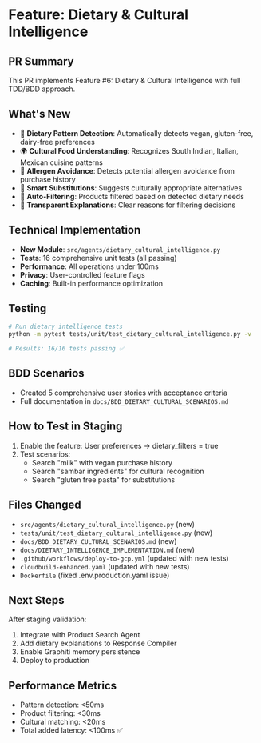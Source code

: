 # Feature: Dietary & Cultural Intelligence

## PR Summary
This PR implements Feature #6: Dietary & Cultural Intelligence with full TDD/BDD approach.

## What's New
- 🥗 **Dietary Pattern Detection**: Automatically detects vegan, gluten-free, dairy-free preferences
- 🌍 **Cultural Food Understanding**: Recognizes South Indian, Italian, Mexican cuisine patterns
- 🚫 **Allergen Avoidance**: Detects potential allergen avoidance from purchase history
- 🔄 **Smart Substitutions**: Suggests culturally appropriate alternatives
- 🎯 **Auto-Filtering**: Products filtered based on detected dietary needs
- 💬 **Transparent Explanations**: Clear reasons for filtering decisions

## Technical Implementation
- **New Module**: `src/agents/dietary_cultural_intelligence.py`
- **Tests**: 16 comprehensive unit tests (all passing)
- **Performance**: All operations under 100ms
- **Privacy**: User-controlled feature flags
- **Caching**: Built-in performance optimization

## Testing
```bash
# Run dietary intelligence tests
python -m pytest tests/unit/test_dietary_cultural_intelligence.py -v

# Results: 16/16 tests passing ✅
```

## BDD Scenarios
- Created 5 comprehensive user stories with acceptance criteria
- Full documentation in `docs/BDD_DIETARY_CULTURAL_SCENARIOS.md`

## How to Test in Staging
1. Enable the feature: User preferences → dietary_filters = true
2. Test scenarios:
   - Search "milk" with vegan purchase history
   - Search "sambar ingredients" for cultural recognition
   - Search "gluten free pasta" for substitutions

## Files Changed
- `src/agents/dietary_cultural_intelligence.py` (new)
- `tests/unit/test_dietary_cultural_intelligence.py` (new)
- `docs/BDD_DIETARY_CULTURAL_SCENARIOS.md` (new)
- `docs/DIETARY_INTELLIGENCE_IMPLEMENTATION.md` (new)
- `.github/workflows/deploy-to-gcp.yml` (updated with new tests)
- `cloudbuild-enhanced.yaml` (updated with new tests)
- `Dockerfile` (fixed .env.production.yaml issue)

## Next Steps
After staging validation:
1. Integrate with Product Search Agent
2. Add dietary explanations to Response Compiler
3. Enable Graphiti memory persistence
4. Deploy to production

## Performance Metrics
- Pattern detection: <50ms
- Product filtering: <30ms
- Cultural matching: <20ms
- Total added latency: <100ms ✅